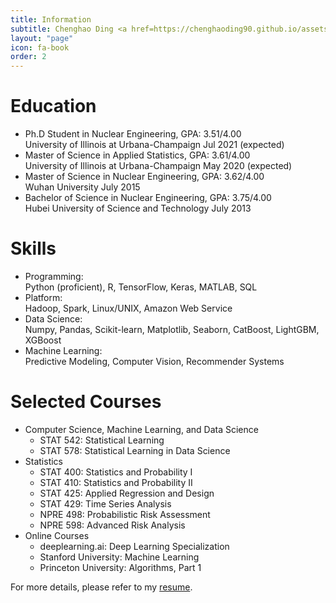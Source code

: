 ```yaml
---
title: Information
subtitle: Chenghao Ding <a href=https://chenghaoding90.github.io/assets/pdfs/ChenghaoDing.pdf> (Click to download my resume)</a>
layout: "page"
icon: fa-book
order: 2
---
```


# Education

<ul>
        <li>Ph.D Student in Nuclear Engineering, GPA: 3.51/4.00 <br />
        University of Illinois at Urbana-Champaign  Jul 2021 (expected) </li>
        <li>Master of Science in Applied Statistics, GPA: 3.61/4.00 <br />
        University of Illinois at Urbana-Champaign  May 2020 (expected)</li>
        <li>Master of Science in Nuclear Engineering, GPA: 3.62/4.00 <br />
        Wuhan University  July 2015</li>
        <li>Bachelor of Science in Nuclear Engineering, GPA: 3.75/4.00 <br />
        Hubei University of Science and Technology  July 2013</li>
    </ul>


# Skills

<ul>
        <li>Programming: <br />
        Python (proficient), R, TensorFlow, Keras, MATLAB, SQL</li>
        <li>Platform: <br />
        Hadoop, Spark, Linux/UNIX, Amazon Web Service</li>
        <li>Data Science:  <br />
        Numpy, Pandas, Scikit-learn, Matplotlib, Seaborn, CatBoost, LightGBM, XGBoost</li>
        <li>Machine Learning:  <br />
        Predictive Modeling, Computer Vision, Recommender Systems</li>
    </ul>
    
# Selected Courses
<ul>
<li> Computer Science, Machine Learning, and Data Science
        <ul>
         <li> STAT 542: Statistical Learning</li>
         <li> STAT 578: Statistical Learning in Data Science</li>
        </ul>
</li>

<li> Statistics
          <ul>
          <li>STAT 400: Statistics and Probability I</li>
          <li>STAT 410: Statistics and Probability II</li>
          <li>STAT 425: Applied Regression and Design</li>
          <li>STAT 429: Time Series Analysis</li>
          <li>NPRE 498: Probabilistic Risk Assessment</li>
          <li>NPRE 598: Advanced Risk Analysis</li>
          </ul>
</li>

<li> Online Courses
          <ul>
          <li>deeplearning.ai: Deep Learning Specialization</li>
          <li>Stanford University: Machine Learning</li>
          <li>Princeton University: Algorithms, Part 1</li>
          </ul>
</li>
</ul>   


<!--- For more details, please refer to my <a href=https://chenghaoding90.github.io/assets/pdfs/Resume-Chenghao-Ding.pdf>resume</a>.--->
For more details, please refer to my [resume]([https://chenghaoding90.github.io/assets/pdfs/ChenghaoDing.pdf.html).
